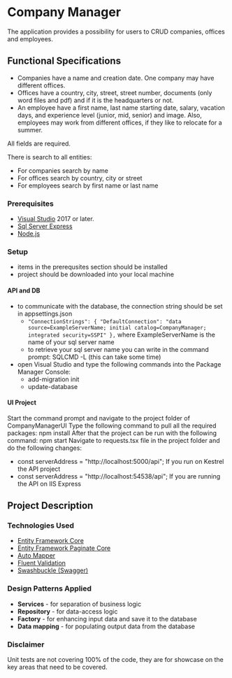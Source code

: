 # Company Manager

The application provides a possibility for users to CRUD companies, offices and employees.

## Functional Specifications

- Companies have a name and creation date. One company may have different offices.
- Offices have a country, city, street, street number, documents (only word files and pdf) and if it is the
headquarters or not.
- An employee have a first name, last name starting date, salary, vacation days, and experience
level (junior, mid, senior) and image. Also, employees may work from different offices, if they like to
relocate for a summer. 

All fields are required.

There is search to all entities:
- For companies search by name
- For offices search by country, city or street
- For employees search by first name or last name

### Prerequisites
* [Visual Studio](https://visualstudio.microsoft.com/vs/) 2017 or later.
* [Sql Server Express](https://www.microsoft.com/en-us/download/details.aspx?id=55994)
* [Node.js](https://nodejs.org/en/)

### Setup
- items in the prerequsites section should be installed
- project should be downloaded into your local machine

#### API and DB
- to communicate with the database, the connection string should be set in appsettings.json
  - `"ConnectionStrings": {
    "DefaultConnection": "data source=ExampleServerName; initial catalog=CompanyManager; integrated security=SSPI"
  },` where ExampleServerName is the name of your sql server name
  - to retrieve your sql server name you can write in the command prompt: SQLCMD -L (this can take some time)
 - open Visual Studio and type the following commands into the Package Manager Console:
   - add-migration init
   - update-database
 
 #### UI Project
 Start the command prompt and navigate to the project folder of CompanyManagerUI
 Type the following command to pull all the required packages: npm install
 After that the project can be run with the following command: npm start
 Navigate to requests.tsx file in the project folder and do the following changes:
 - const serverAddress = "http://localhost:5000/api"; If you run on Kestrel the API project
 - const serverAddress = "http://localhost:54538/api"; If you are running the API on IIS Express
 
 ## Project Description
 
 ### Technologies Used
 - [Entity Framework Core](https://docs.microsoft.com/en-us/ef/core/)
 - [Entity Framework Paginate Core](https://github.com/wdunn001/EntityFrameworkPaginateCore)
 - [Auto Mapper](https://automapper.org/)
 - [Fluent Validation](https://fluentvalidation.net/)
 - [Swashbuckle (Swagger)](https://github.com/domaindrivendev/Swashbuckle.AspNetCore)
 
### Design Patterns Applied
* **Services** - for separation of business logic
* **Repository** - for data-access logic
* **Factory** - for enhancing input data and save it to the database
* **Data mapping** - for populating output data from the database

### Disclaimer
Unit tests are not covering 100% of the code, they are for showcase on the key areas that need to be covered.
